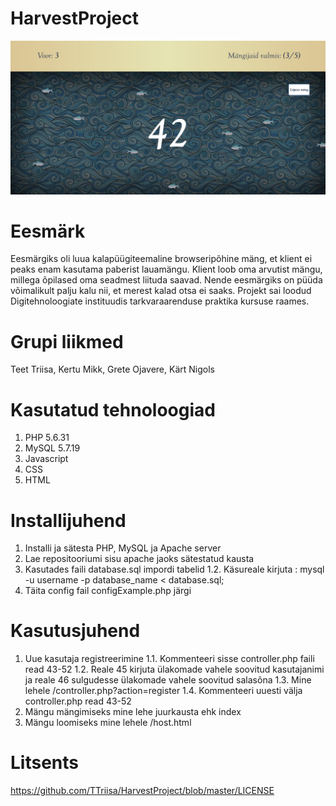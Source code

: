 # HarvestProject
![screenshot](images/screenShot.JPG "screenshot")
# Eesmärk
Eesmärgiks oli luua kalapüügiteemaline browseripõhine mäng, et klient ei peaks enam kasutama paberist lauamängu.
Klient loob oma arvutist mängu, millega õpilased oma seadmest liituda saavad. Nende eesmärgiks on püüda võimalikult palju kalu nii, et merest kalad otsa ei saaks.
Projekt sai loodud Digitehnoloogiate instituudis tarkvaraarenduse praktika kursuse raames.
# Grupi liikmed
Teet Triisa, Kertu Mikk, Grete Ojavere, Kärt Nigols
# Kasutatud tehnoloogiad
1. PHP 5.6.31
2. MySQL 5.7.19
3. Javascript
4. CSS
5. HTML
# Installijuhend
1. Installi ja sätesta PHP, MySQL ja Apache server
2. Lae repositooriumi sisu apache jaoks sätestatud kausta
3. Kasutades faili database.sql impordi tabelid
    1.2. Käsureale kirjuta : mysql -u username -p database_name < database.sql;
4. Täita config fail configExample.php järgi
# Kasutusjuhend
1. Uue kasutaja registreerimine
    1.1. Kommenteeri sisse controller.php faili read 43-52 1.2. Reale 45 kirjuta ülakomade vahele soovitud kasutajanimi ja reale 46 sulgudesse ülakomade vahele soovitud salasõna
    1.3. Mine lehele /controller.php?action=register
    1.4. Kommenteeri uuesti välja controller.php read 43-52
2. Mängu mängimiseks mine lehe juurkausta ehk index
3. Mängu loomiseks mine lehele /host.html
# Litsents
https://github.com/TTriisa/HarvestProject/blob/master/LICENSE
